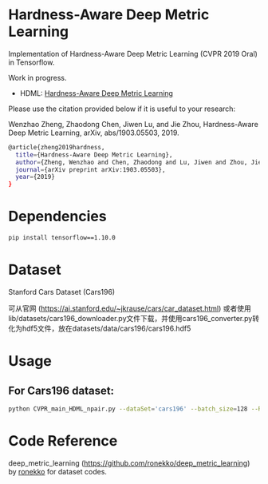 # Hardness-Aware Deep Metric Learning
Implementation of Hardness-Aware Deep Metric Learning (CVPR 2019 Oral) in Tensorflow.

Work in progress.

- HDML:  [Hardness-Aware Deep Metric Learning](https://arxiv.org/abs/1903.05503.pdf)

Please use the citation provided below if it is useful to your research:

Wenzhao Zheng, Zhaodong Chen, Jiwen Lu, and Jie Zhou, Hardness-Aware Deep Metric Learning, arXiv, abs/1903.05503, 2019. 

```bash
@article{zheng2019hardness,
  title={Hardness-Aware Deep Metric Learning},
  author={Zheng, Wenzhao and Chen, Zhaodong and Lu, Jiwen and Zhou, Jie},
  journal={arXiv preprint arXiv:1903.05503},
  year={2019}
}
```


# Dependencies
```bash
pip install tensorflow==1.10.0
```

# Dataset
Stanford Cars Dataset (Cars196)

可从官网 (https://ai.stanford.edu/~jkrause/cars/car_dataset.html) 或者使用lib/datasets/cars196_downloader.py文件下载，并使用cars196_converter.py转化为hdf5文件，放在datasets/data/cars196/cars196.hdf5

# Usage
## For Cars196 dataset:

```bash
python CVPR_main_HDML_npair.py --dataSet='cars196' --batch_size=128 --Regular_factor=5e-3 --init_learning_rate=7e-5 --load_formalVal=False --embedding_size=128 --loss_l2_reg=3e-3 --init_batch_per_epoch=500 --batch_per_epoch=64 --max_steps=8000 --beta=1e+4 --lr_gen=1e-2 --num_class=99 --_lambda=0.5 --s_lr=1e-3
```


# Code Reference
deep\_metric\_learning (https://github.com/ronekko/deep_metric_learning) by [ronekko](https://github.com/ronekko) for dataset codes. 
